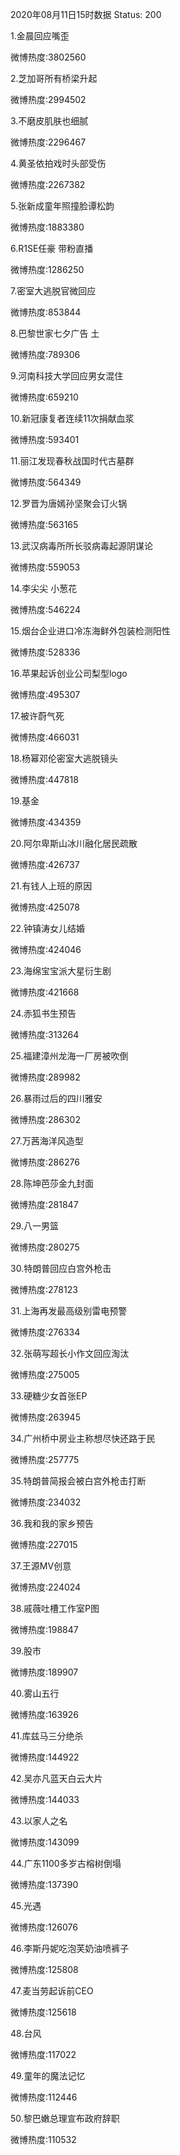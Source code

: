 2020年08月11日15时数据
Status: 200

1.金晨回应嘴歪

微博热度:3802560

2.芝加哥所有桥梁升起

微博热度:2994502

3.不磨皮肌肤也细腻

微博热度:2296467

4.黄圣依拍戏时头部受伤

微博热度:2267382

5.张新成童年照撞脸谭松韵

微博热度:1883380

6.R1SE任豪 带粉直播

微博热度:1286250

7.密室大逃脱官微回应

微博热度:853844

8.巴黎世家七夕广告 土

微博热度:789306

9.河南科技大学回应男女混住

微博热度:659210

10.新冠康复者连续11次捐献血浆

微博热度:593401

11.丽江发现春秋战国时代古墓群

微博热度:564349

12.罗晋为唐嫣孙坚聚会订火锅

微博热度:563165

13.武汉病毒所所长驳病毒起源阴谋论

微博热度:559053

14.李尖尖 小葱花

微博热度:546224

15.烟台企业进口冷冻海鲜外包装检测阳性

微博热度:528336

16.苹果起诉创业公司梨型logo

微博热度:495307

17.被许蔚气死

微博热度:466031

18.杨幂邓伦密室大逃脱镜头

微博热度:447818

19.基金

微博热度:434359

20.阿尔卑斯山冰川融化居民疏散

微博热度:426737

21.有钱人上班的原因

微博热度:425078

22.钟镇涛女儿结婚

微博热度:424046

23.海绵宝宝派大星衍生剧

微博热度:421668

24.赤狐书生预告

微博热度:313264

25.福建漳州龙海一厂房被吹倒

微博热度:289982

26.暴雨过后的四川雅安

微博热度:286302

27.万茜海洋风造型

微博热度:286276

28.陈坤芭莎金九封面

微博热度:281847

29.八一男篮

微博热度:280275

30.特朗普回应白宫外枪击

微博热度:278123

31.上海再发最高级别雷电预警

微博热度:276334

32.张萌写超长小作文回应淘汰

微博热度:275005

33.硬糖少女首张EP

微博热度:263945

34.广州桥中房业主称想尽快还路于民

微博热度:257775

35.特朗普简报会被白宫外枪击打断

微博热度:234032

36.我和我的家乡预告

微博热度:227015

37.王源MV创意

微博热度:224024

38.戚薇吐槽工作室P图

微博热度:198847

39.股市

微博热度:189907

40.雾山五行

微博热度:163926

41.库兹马三分绝杀

微博热度:144922

42.吴亦凡蓝天白云大片

微博热度:144033

43.以家人之名

微博热度:143099

44.广东1100多岁古榕树倒塌

微博热度:137390

45.光遇

微博热度:126076

46.李斯丹妮吃泡芙奶油喷裤子

微博热度:125808

47.麦当劳起诉前CEO

微博热度:125618

48.台风

微博热度:117022

49.童年的魔法记忆

微博热度:112446

50.黎巴嫩总理宣布政府辞职

微博热度:110532

